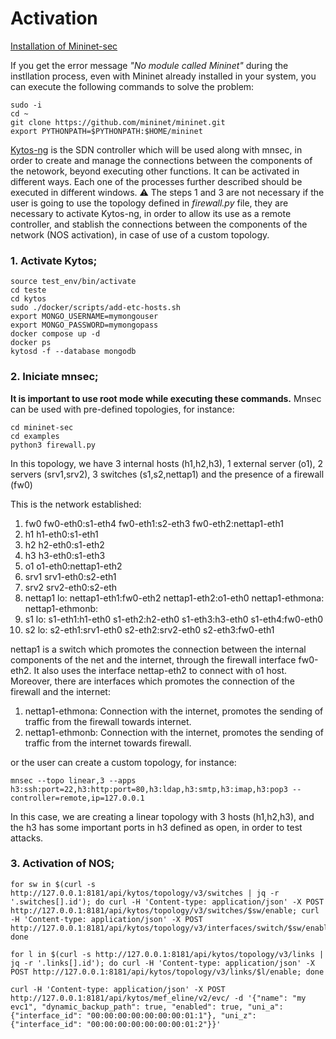 # Activation

[Installation of Mininet-sec](https://github.com/mininet-sec/mininet-sec?tab=readme-ov-file#mininet-sec)

If you get the error message *"No module called Mininet"* during the instllation process, even with Mininet already installed in your system, you can execute the following commands to solve the problem:

```
sudo -i
cd ~
git clone https://github.com/mininet/mininet.git
export PYTHONPATH=$PYTHONPATH:$HOME/mininet
```

[Kytos-ng](https://github.com/kytos-ng/kytos?tab=readme-ov-file#kytos-ngkytos) is the SDN controller which will be used along with mnsec, in order to create and manage the connections between the components of the netowork, beyond executing other functions. It can be activated in different ways. Each one of the processes further described should be executed in different windows. 
⚠️ The steps 1 and 3 are not necessary if the user is going to use the topology defined in *firewall.py* file, they are necessary to activate Kytos-ng, in order to allow its use as a remote controller, and stablish the connections between the components of the network (NOS activation), in case of use of a custom topology.

### 1. Activate Kytos;

```
source test_env/bin/activate
cd teste
cd kytos
sudo ./docker/scripts/add-etc-hosts.sh 
export MONGO_USERNAME=mymongouser
export MONGO_PASSWORD=mymongopass
docker compose up -d
docker ps 
kytosd -f --database mongodb
```

### 2. Iniciate mnsec;

**It is important to use root mode while executing these commands.** Mnsec can be used with pre-defined topologies, for instance:

```
cd mininet-sec
cd examples
python3 firewall.py
```

In this topology, we have 3 internal hosts (h1,h2,h3), 1 external server (o1), 2 servers (srv1,srv2), 3 switches (s1,s2,nettap1) and the presence of a firewall (fw0)

This is the network established:

1. fw0 fw0-eth0:s1-eth4 fw0-eth1:s2-eth3 fw0-eth2:nettap1-eth1
2. h1 h1-eth0:s1-eth1
3. h2 h2-eth0:s1-eth2
4. h3 h3-eth0:s1-eth3
5. o1 o1-eth0:nettap1-eth2
6. srv1 srv1-eth0:s2-eth1
7. srv2 srv2-eth0:s2-eth
8. nettap1 lo:  nettap1-eth1:fw0-eth2 nettap1-eth2:o1-eth0 nettap1-ethmona:  nettap1-ethmonb:
9. s1 lo:  s1-eth1:h1-eth0 s1-eth2:h2-eth0 s1-eth3:h3-eth0 s1-eth4:fw0-eth0
10. s2 lo:  s2-eth1:srv1-eth0 s2-eth2:srv2-eth0 s2-eth3:fw0-eth1

nettap1 is a switch which promotes the connection between the internal components of the net and the internet, through the firewall interface fw0-eth2. It also uses the interface nettap-eth2 to connect with o1 host. Moreover, there are interfaces which promotes the connection of the firewall and the internet:

1. nettap1-ethmona: Connection with the internet, promotes the sending of traffic from the firewall towards internet.
2. nettap1-ethmonb: Connection with the internet, promotes the sending of traffic from the internet towards firewall.


or the user can create a custom topology, for instance:

```
mnsec --topo linear,3 --apps h3:ssh:port=22,h3:http:port=80,h3:ldap,h3:smtp,h3:imap,h3:pop3 --controller=remote,ip=127.0.0.1
```

In this case, we are creating a linear topology with 3 hosts (h1,h2,h3), and the h3 has some important ports in h3 defined as open, in order to test attacks.

### 3. Activation of NOS;

```
for sw in $(curl -s http://127.0.0.1:8181/api/kytos/topology/v3/switches | jq -r '.switches[].id'); do curl -H 'Content-type: application/json' -X POST http://127.0.0.1:8181/api/kytos/topology/v3/switches/$sw/enable; curl -H 'Content-type: application/json' -X POST http://127.0.0.1:8181/api/kytos/topology/v3/interfaces/switch/$sw/enable; done

for l in $(curl -s http://127.0.0.1:8181/api/kytos/topology/v3/links | jq -r '.links[].id'); do curl -H 'Content-type: application/json' -X POST http://127.0.0.1:8181/api/kytos/topology/v3/links/$l/enable; done
```
```
curl -H 'Content-type: application/json' -X POST http://127.0.0.1:8181/api/kytos/mef_eline/v2/evc/ -d '{"name": "my evc1", "dynamic_backup_path": true, "enabled": true, "uni_a": {"interface_id": "00:00:00:00:00:00:00:01:1"}, "uni_z": {"interface_id": "00:00:00:00:00:00:00:01:2"}}'
```

